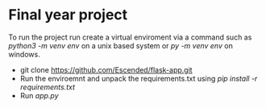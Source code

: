 # Final year project

To run the project run create a virtual enviroment via a command such as *python3 -m venv env* on a unix based system or *py -m venv env* on windows. 

 - git clone https://github.com/Escended/flask-app.git
 - Run the enviroemnt and unpack the requirements.txt using *pip install -r requirements.txt* 
 - Run *app.py*
